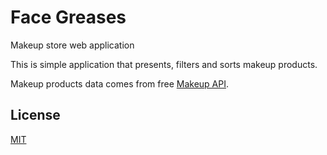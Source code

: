 # Face Greases
Makeup store web application

This is simple application that presents, filters and sorts makeup products.

Makeup products data comes from free [Makeup API](http://makeup-api.herokuapp.com/).

## License
[MIT](https://choosealicense.com/licenses/mit/)